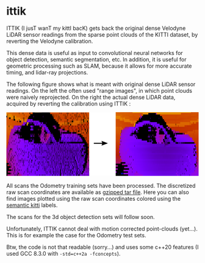 # ittik

ITTIK (I jusT wanT my kittI bacK) gets back the original dense Velodyne LiDAR sensor readings from the sparse point clouds of the KITTI dataset, by reverting the Velodyne calibration.

This dense data is useful as input to convolutional neural networks for object detection, semantic segmentation, etc. In addition, it is useful for geometric processing such as SLAM, because it allows for more accurate timing, and lidar-ray projections.

The following figure shows what is meant with original dense LiDAR sensor readings. On the left the often used "range images", in which point clouds were naively reprojected. On the right the actual dense LiDAR data, acquired by reverting the calibration using ITTIK :

<img src="./doc/plots/sparse_vs_dense/sparse_vs_dense.png">

All scans the Odometry training sets have been processed. The discretized raw scan coordinates are available as <a href='http://www.beteuterd.nl/ittik'>gzipped tar file</a>. Here you can also find images plotted using the raw scan coordinates colored using the <a href='http://semantic-kitti.org/'>semantic kitti</a> labels.

The scans for the 3d object detection sets will follow soon.


Unfortunately, ITTIK cannot deal with motion corrected point-clouds (yet...). This is for example the case for the Odometry test sets.

Btw, the code is not that readable (sorry...) and uses some c++20 features (I used GCC 8.3.0 with `-std=c++2a -fconcepts`).
